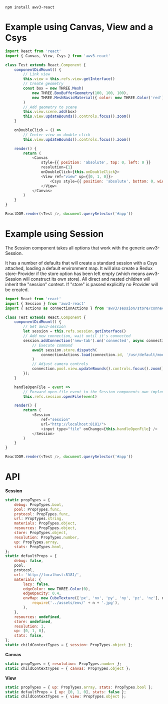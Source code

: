    npm install awv3-react

# Example using Canvas, View and a Csys

```js
import React from 'react'
import { Canvas, View, Csys } from 'awv3-react'

class Test extends React.Component {
    componentDidMount() {
        // Link view
        this.view = this.refs.view.getInterface()
        // Create geometry
        const box = new THREE.Mesh(
            new THREE.BoxBufferGeometry(100, 100, 100),
            new THREE.MeshBasicMaterial({ color: new THREE.Color('red') })
        )
        // Add geometry to scene
        this.view.scene.add(box)
        this.view.updateBounds().controls.focus().zoom()
    }

    onDoubleClick = () =>
        // Center view on double-click
        this.view.updateBounds().controls.focus().zoom()

    render() {
        return (
            <Canvas
                style={{ position: 'absolute', top: 0, left: 0 }}
                resolution={1}
                onDoubleClick={this.onDoubleClick}>
                <View ref="view" up={[0, 1, 0]}>
                    <Csys style={{ position: 'absolute', bottom: 0, width: 90, height: 90 }} />
                </View>
            </Canvas>
        )
    }
}

ReactDOM.render(<Test />, document.querySelector('#app'))
```

# Example using Session

The Session component takes all options that work with the generic awv3-Session.

It has a number of defaults that will create a standard session with a Csys attached, loading a default environment map. It will also create a Redux store-Provider if the store option has been left empty (which means awv3-Session will construct its own store). All direct and nested children will inherit the "session" context. If "store" is passed explicitly no Provider will be created.

```js
import React from 'react'
import { Session } from 'awv3-react'
import { actions as connectionActions } from 'awv3/session/store/connections'

class Test extends React.Component {
    componentDidMount() {
        // Get awv3-session
        let session = this.refs.session.getInterface()
        // Add new connection, wait until it's connected
        session.addConnection('new-tab').on('connected', async connection => {
            // Execute command
            await session.store.dispatch(
                connectionActions.load(connection.id, '/usr/default/models/test.of1')
            )
            // Adjust camera controls
            connection.pool.view.updateBounds().controls.focus().zoom()
        });
    }

    handleOpenFile = event =>
        // Forward open-file event to the Session components own implementation
        this.refs.session.openFile(event)

    render() {
        return (
            <Session
                ref="session"
                url="http://localhost:8181/">
                <input type="file" onChange={this.handleOpenFile} />
            </Session>
        )
    }
}

ReactDOM.render(<Test />, document.querySelector('#app'))
```

# API

**Session**

```js
static propTypes = {
    debug: PropTypes.bool,
    pool: PropTypes.func,
    protocol: PropTypes.func,
    url: PropTypes.string,
    materials: PropTypes.object,
    resources: PropTypes.object,
    store: PropTypes.object,
    resolution: PropTypes.number,
    up: PropTypes.array,
    stats: PropTypes.bool,
};
static defaultProps = {
    debug: false,
    pool,
    protocol,
    url: 'http://localhost:8181/',
    materials: {
        lazy: false,
        edgeColor: new THREE.Color(0),
        edgeOpacity: 0.4,
        envMap: new CubeTexture(['px', 'nx', 'py', 'ny', 'pz', 'nz'], n =>
            require('../assets/env/' + n + '.jpg'),
        ),
    },
    resources: undefined,
    store: undefined,
    resolution: 1,
    up: [0, 1, 0],
    stats: false,
};
static childContextTypes = { session: PropTypes.object };
```

**Canvas**

```js
static propTypes = { resolution: PropTypes.number };
static childContextTypes = { canvas: PropTypes.object };
```

**View**

```js
static propTypes = { up: PropTypes.array, stats: PropTypes.bool };
static defaultProps = { up: [0, 1, 0], stats: false };
static childContextTypes = { view: PropTypes.object };
```
